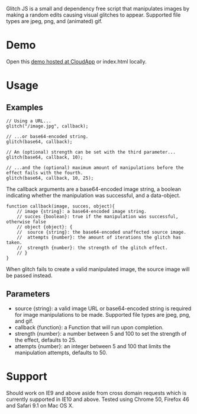 Glitch JS is a small and dependency free script that manipulates images by making a random edits causing visual glitches to appear. Supported file types are jpeg, png, and (animated) gif.

# Demo
Open this [demo hosted at CloudApp](http://f.cl.ly/items/1v1O080P3c3O1V2T2b0t/index.html) or index.html locally.

# Usage
## Examples
```
// Using a URL...
glitch("/image.jpg", callback);

// ...or base64-encoded string.
glitch(base64, callback);

// An (optional) strength can be set with the third parameter...
glitch(base64, callback, 10);

// ...and the (optional) maximum amount of manipulations before the effect fails with the fourth.   
glitch(base64, callback, 10, 25);
```

The callback arguments are a base64-encoded image string, a boolean indicating whether the manipulation was successful, and a data-object.
```
function callback(image, succes, object){
	// image {string}: a base64-encoded image string.
	// succes {boolean}: true if the manipulation was successful, otherwise false
	// object {object}: {
	//	source {string}: the base64-encoded unaffected source image.
	//	attempts {number}: the amount of iterations the glitch has taken.
	//	strength {number}: the strength of the glitch effect.
	// }
}
```
When glitch fails to create a valid manipulated image, the source image will be passed instead.

## Parameters 
- source {string}: a valid image URL or base64-encoded string is required for image manipulations to be made. Supported file types are jpeg, png, and gif.
- callback {function}: a Function that will run upon completion.
- strength {number}: a number between 5 and 100 to set the strength of the effect, defaults to 25.
- attempts {number}: an integer between 5 and 100 that limits the manipulation attempts, defaults to 50.

# Support
Should work on IE9 and above aside from cross domain requests which is currently supported in IE10 and above.
Tested using Chrome 50, Firefox 46 and Safari 9.1 on Mac OS X.
